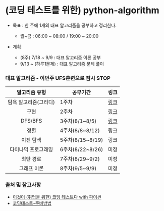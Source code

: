 # (코딩 테스트를 위한) python-algorithm

- 목표 : 한 주에 1개의 대표 알고리즘을 공부하고 정리한다.
   * 월~금 : 06:00 ~ 08:00 / 19:00 ~ 20:00
  
- 계획
   * (8주) 7/18 ~ 9/9 : 대표 알고리즘 이론 공부
   * 9/13 ~ (하루1문제) : 대표 알고리즘 문제 풀이


### 대표 알고리즘 - 이번주 UFS훈련으로 잠시 STOP

|알고리즘 유형|공부기간|링크|
|:------:|------|:---:|
|탐욕 알고리즘(그리디)|1주차|[링크](https://github.com/JONGSKY/python-algorithm/tree/main/Greedy-Algorithm)|
|구현|2주차|[링크](https://github.com/JONGSKY/python-algorithm/tree/main/Implement)|
|DFS/BFS|3주차(8/1~8/5)|[링크](https://github.com/JONGSKY/python-algorithm/tree/main/DFS-BFS)|
|정렬|4주차(8/8~8/12)|링크|
|이진 탐색|5주차(8/15~8/19)|링크|
|다이나믹 프로그래밍|6주차(8/22~8/26)|미정|
|최단 경로|7주차(8/29~9/2)|미정|
|그래프 이론|8주차(9/5~9/9)|미정|

### 출처 및 참고사항

- [이것이 (취업을 위한) 코딩 테스트다 with 파이썬](https://github.com/ndb796/python-for-coding-test)
- [코딩테스트-준비방법](https://velog.io/@productuidev/%EC%A4%80%EB%B9%84%ED%95%98%EA%B8%B0-8-%EC%BD%94%EB%94%A9%ED%85%8C%EC%8A%A4%ED%8A%B8-%EC%A4%80%EB%B9%84%EB%B0%A9%EB%B2%95#2-%EC%BD%94%EB%94%A9-%ED%85%8C%EC%8A%A4%ED%8A%B8-%EC%A4%80%EB%B9%84-%EB%B0%A9%EB%B2%95)
